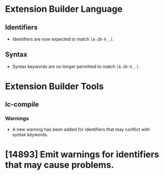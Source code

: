 # Extension Builder Language
## Identifiers

* Identifiers are now expected to match `[A-Z0-9_.]`.

## Syntax

* Syntax keywords are no longer permitted to match `[A-Z0-9_.]`.

# Extension Builder Tools
## lc-compile
### Warnings

* A new warning has been added for identifiers that may conflict with
  syntax keywords.

# [14893] Emit warnings for identifiers that may cause problems.
